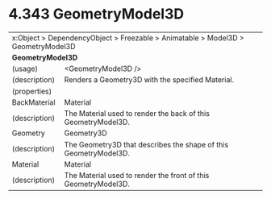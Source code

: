 <html dir="LTR" xmlns:mshelp="http://msdn.microsoft.com/mshelp" xmlns:ddue="http://ddue.schemas.microsoft.com/authoring/2003/5" xmlns:xlink="http://www.w3.org/1999/xlink" xmlns:tool="http://www.microsoft.com/tooltip">

<body>
 <input type="hidden" id="userDataCache" class="userDataStyle">
 <input type="hidden" id="hiddenScrollOffset">
 <img id="dropDownImage" style="display:none; height:0; width:0;" src="../local/drpdown.gif">
 <img id="dropDownHoverImage" style="display:none; height:0; width:0;" src="../local/drpdown_orange.gif">
 <img id="collapseImage" style="display:none; height:0; width:0;" src="../local/collapse.gif">
 <img id="expandImage" style="display:none; height:0; width:0;" src="../local/exp.gif">
 <img id="collapseAllImage" style="display:none; height:0; width:0;" src="../local/collall.gif">
 <img id="expandAllImage" style="display:none; height:0; width:0;" src="../local/expall.gif">
 <img id="copyImage" style="display:none; height:0; width:0;" src="../local/copycode.gif">
 <img id="copyHoverImage" style="display:none; height:0; width:0;" src="../local/copycodeHighlight.gif">
 <div id="header"><h1 class="heading">4.343 GeometryModel3D</h1></div>

 <div id="mainSection">
 <div id="mainBody">
 <div id="allHistory" class="saveHistory" onsave="saveAll()" onload="loadAll()"></div>
 <p xmlns:wsd="http://wsdev.schemas.microsoft.com/authoring/2008/2" xmlns:msxsl="urn:schemas-microsoft-com:xslt" xmlns:script="urn:script" xmlns:build="urn:build">
 </p>
 <div id="sectionSection0" class="section" name="collapseableSection">
 <content xmlns="http://ddue.schemas.microsoft.com/authoring/2003/5" xmlns:wsd="http://wsdev.schemas.microsoft.com/authoring/2008/2" xmlns:msxsl="urn:schemas-microsoft-com:xslt" xmlns:script="urn:script" xmlns:build="urn:build">
 </content>
 </div>
 <div id="sectionSection1" class="section" name="collapseableSection">
 <content xmlns="http://ddue.schemas.microsoft.com/authoring/2003/5" xmlns:wsd="http://wsdev.schemas.microsoft.com/authoring/2008/2" xmlns:msxsl="urn:schemas-microsoft-com:xslt" xmlns:script="urn:script" xmlns:build="urn:build">
 <table class="ProtocolAuthoredTable" xmlns="">
 <tr><td colspan="2">
<mshelp:link keywords="c0d383e4-fcdb-4546-a06b-81c262fe2a5e" tabindex="0">x:Object</mshelp:link> &gt; <mshelp:link keywords="44a6e58f-41e0-4602-b1d2-75a9b44a5acb" tabindex="0">DependencyObject</mshelp:link> &gt; <mshelp:link keywords="14abf0ee-8f63-4ed1-80bd-0b71e55f11cb" tabindex="0">Freezable</mshelp:link> &gt; <mshelp:link keywords="4853919b-6874-4e1c-9343-c5cac9c192f9" tabindex="0">Animatable</mshelp:link> &gt; <mshelp:link keywords="313561bf-4915-4823-854e-aa84888d4d49" tabindex="0">Model3D</mshelp:link> &gt; <mshelp:link keywords="de27eaa9-076b-458e-9605-3a46493ede33" tabindex="0">GeometryModel3D</mshelp:link> </td>
 </tr>
 <tr><td colspan="2">
 <b>GeometryModel3D</b> </td>
 </tr>
 <tr><td><div class="indent0">(usage)</div></td>
 <td>&lt;GeometryModel3D /&gt;</td>
 </tr>
 <tr><td><div class="indent0">(description)</div></td>
 <td>Renders a Geometry3D with the specified Material.</td>
 </tr>
 <tr><td><div class="indent0">(properties)</div></td>
 <td></td>
 </tr>
 <tr><td><div class="indent2">BackMaterial</div></td>
 <td><mshelp:link keywords="871e675a-f7f2-4196-80ec-8eee8ef2248d" tabindex="0">Material</mshelp:link></td>
 </tr>
 <tr><td><div class="indent4">(description)</div></td>
 <td>The Material used to render the back of this GeometryModel3D.</td>
 </tr>
 <tr><td><div class="indent2">Geometry</div></td>
 <td><mshelp:link keywords="c33c0edc-1d83-4b11-9485-0d3e935921fd" tabindex="0">Geometry3D</mshelp:link></td>
 </tr>
 <tr><td><div class="indent4">(description)</div></td>
 <td>The Geometry3D that describes the shape of this GeometryModel3D.</td>
 </tr>
 <tr><td><div class="indent2">Material</div></td>
 <td><mshelp:link keywords="871e675a-f7f2-4196-80ec-8eee8ef2248d" tabindex="0">Material</mshelp:link></td>
 </tr>
 <tr><td><div class="indent4">(description)</div></td>
 <td>The Material used to render the front of this GeometryModel3D.</td>
 </tr>
</table>
 </content>
 </div>
 <!--[if gte IE 5]>
 <tool:tip element="languageFilterToolTip" avoidmouse="false"/>
 <![endif]-->
 </div>
 <a name="feedback"></a><span></span>
 </div>
</body></html>
